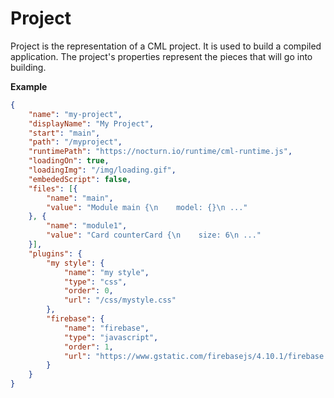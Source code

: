 # Project

Project is the representation of a CML project. It is used to build a compiled application. The project's properties represent the pieces that will go into building.

**Example**

``` json
{
    "name": "my-project",
    "displayName": "My Project",
    "start": "main",
    "path": "/myproject",
    "runtimePath": "https://nocturn.io/runtime/cml-runtime.js",
    "loadingOn": true,
    "loadingImg": "/img/loading.gif",
    "embededScript": false,
    "files": [{
        "name": "main",
        "value": "Module main {\n    model: {}\n ..."
    }, {
        "name": "module1",
        "value": "Card counterCard {\n    size: 6\n ..."
    }],
    "plugins": {
        "my style": {
            "name": "my style",
            "type": "css",
            "order": 0,
            "url": "/css/mystyle.css"
        },
        "firebase": {
            "name": "firebase",
            "type": "javascript",
            "order": 1,
            "url": "https://www.gstatic.com/firebasejs/4.10.1/firebase.js"
        }
    }
}
```
